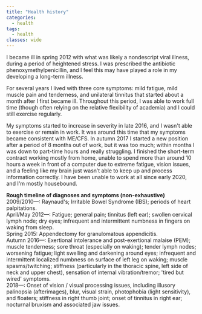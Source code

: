 ```yaml
---
title: "Health history"
categories:
  - health
tags:
  - health
classes: wide
---
```

I became ill in spring 2012 with what was likely a nondescript viral illness, during a period of heightened stress. I was prescribed the antibiotic phenoxymethylpenicillin, and I feel this may have played a role in my developing a long-term illness.

For several years I lived with three core symptoms: mild fatigue, mild muscle pain and tenderness, and unilateral tinnitus that started about a month after I first became ill. Throughout this period, I was able to work full time (though often relying on the relative flexibility of academia) and I could still exercise regularly.

My symptoms started to increase in severity in late 2016, and I wasn't able to exercise or remain in work. It was around this time that my symptoms became consistent with ME/CFS. In autumn 2017 I started a new position after a period of 8 months out of work, but it was too much; within months I was down to part-time hours and really struggling. I finished the short-term contract working mostly from home, unable to spend more than around 10 hours a week in front of a computer due to extreme fatigue, vision issues, and a feeling like my brain just wasn’t able to keep up and process information correctly. I have been unable to work at all since early 2020, and I'm mostly housebound.

**Rough timeline of diagnoses and symptoms (non-exhaustive)**  
2009/2010—: Raynaud's; Irritable Bowel Syndrome (IBS); periods of heart palpitations.  
April/May 2012—: Fatigue; general pain; tinnitus (left ear); swollen cervical lymph node; dry eyes; infrequent and intermittent numbness in fingers on waking from sleep.     
Spring 2015: Appendectomy for granulomatous appendicitis.   
Autumn 2016—: Exertional intolerance and post-exertional malaise (PEM); muscle tenderness; sore throat (especially on waking); tender lymph nodes; worsening fatigue; light swelling and darkening around eyes; infrequent and intermittent localized numbness on surface of left leg on waking; muscle spasms/twitching; stiffness (particularly in the thoracic spine, left side of neck and upper chest), sensation of internal vibration/tremor; 'tired but wired' symptoms.  
2018—: Onset of vision / visual processing issues, including illusory palinopsia (afterimages), blur, visual strain, photophobia (light sensitivity), and floaters; stiffness in right thumb joint; onset of tinnitus in right ear; nocturnal bruxism and associated jaw issues.  
